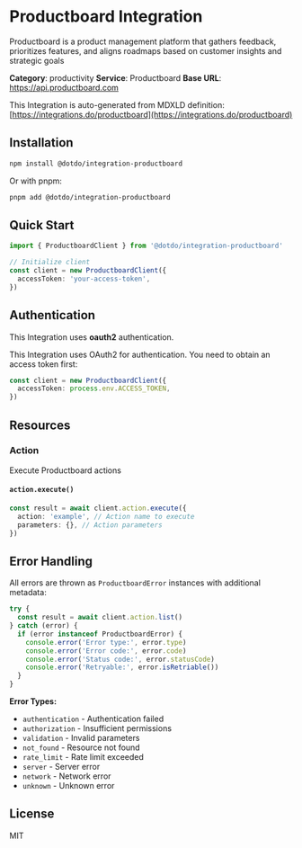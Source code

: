# Productboard Integration

Productboard is a product management platform that gathers feedback, prioritizes features, and aligns roadmaps based on customer insights and strategic goals

**Category**: productivity
**Service**: Productboard
**Base URL**: https://api.productboard.com

This Integration is auto-generated from MDXLD definition: [https://integrations.do/productboard](https://integrations.do/productboard)

## Installation

```bash
npm install @dotdo/integration-productboard
```

Or with pnpm:

```bash
pnpm add @dotdo/integration-productboard
```

## Quick Start

```typescript
import { ProductboardClient } from '@dotdo/integration-productboard'

// Initialize client
const client = new ProductboardClient({
  accessToken: 'your-access-token',
})
```

## Authentication

This Integration uses **oauth2** authentication.

This Integration uses OAuth2 for authentication. You need to obtain an access token first:

```typescript
const client = new ProductboardClient({
  accessToken: process.env.ACCESS_TOKEN,
})
```

## Resources

### Action

Execute Productboard actions

#### `action.execute()`

```typescript
const result = await client.action.execute({
  action: 'example', // Action name to execute
  parameters: {}, // Action parameters
})
```

## Error Handling

All errors are thrown as `ProductboardError` instances with additional metadata:

```typescript
try {
  const result = await client.action.list()
} catch (error) {
  if (error instanceof ProductboardError) {
    console.error('Error type:', error.type)
    console.error('Error code:', error.code)
    console.error('Status code:', error.statusCode)
    console.error('Retryable:', error.isRetriable())
  }
}
```

**Error Types:**

- `authentication` - Authentication failed
- `authorization` - Insufficient permissions
- `validation` - Invalid parameters
- `not_found` - Resource not found
- `rate_limit` - Rate limit exceeded
- `server` - Server error
- `network` - Network error
- `unknown` - Unknown error

## License

MIT
